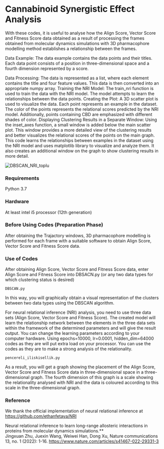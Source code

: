 # Cannabinoid Synergistic Effect Analysis

With these codes, it is useful to analyse how the Align Score, Vector Score and Fitness Score data obtained as a result of processing the frames obtained from molecular dynamics simulations with 3D pharmacophore modelling method establishes a relationship between the frames.

Data Example: The data example contains the data points and their titles. Each data point consists of a position in three-dimensional space and a fourth dimension represented by a score.

Data Processing: The data is represented as a list, where each element contains the title and four feature values. This data is then converted into an appropriate numpy array. Training the NRI Model: The train_nri function is used to train the data with the NRI model. The model attempts to learn the relationships between the data points. Creating the Plot: A 3D scatter plot is used to visualize the data. Each point represents an example in the dataset. The color of the points represents the relational scores predicted by the NRI model. Additionally, points containing CBD are emphasized with different shades of color. Displaying Clustering Results in a Separate Window: Using the inset_axes function, a small window is added below the main scatter plot. This window provides a more detailed view of the clustering results and better visualizes the relational scores of the points on the main graph. This code learns the relationships between examples in the dataset using the NRI model and uses matplotlib library to visualize and analyze them. It also creates an additional window on the graph to show clustering results in more detail.


![DBSCAN_NRI_toplu](https://github.com/cannabinoid13/cannabinoid/assets/166438571/0050c557-74e8-4ffb-98d8-1d6dba5fb00f)

### Requirements
Python 3.7

### Hardware
At least intel i5 processor (12th generation)

### Before Using Codes (Preparation Phase)

After obtaining the Trajactory windows, 3D pharmacophore modelling is performed for each frame with a suitable software to obtain Align Score, Vector Score and Fitness Score data.

### Use of Codes

After obtaining Align Score, Vector Score and Fitness Score data, enter Align Score and Fitness Score into DBSACN.py (or any two data types for which clustering status is desired)

```
DBSCAN.py
```

In this way, you will graphically obtain a visual representation of the clusters between two data types using the DBSCAN algorithm.

For neural relational inference (NRI) analysis, you need to use three data sets (Align Score, Vector Score and Fitness Score). The created model will learn the relationship network between the elements in the three data sets within the framework of the determined parameters and will give the result output. You can change the learning parameters according to your computer hardware. Using epochs=10000, lr=0.0001, hidden_dim=64000 codes as they are will put extra load on your processor. You can use the codes as they are to make a strong analysis of the relationality.


```
pencereli_iliskisellik.py

```

As a result, you will get a graph showing the placement of the Align Score, Vector Score and Fitness Score data in three-dimensional space in a three-dimensional graph. The fourth dimension of this graph is a scale showing the relationality analysed with NRI and the data is coloured according to this scale in the three-dimensional graph.

### Reference
We thank the official implementation of neural relational inference at
https://github.com/ethanfetaya/NRI

Neural relational inference to learn long-range allosteric interactions in proteins from molecular dynamics simulations.**  
Jingxuan Zhu,  Juexin Wang, Weiwei Han,  Dong Xu,
Nature communications 13, no. 1 (2022): 1-16.
https://www.nature.com/articles/s41467-022-29331-3




